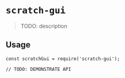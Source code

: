 # `scratch-gui`

> TODO: description

## Usage

```
const scratchGui = require('scratch-gui');

// TODO: DEMONSTRATE API
```
